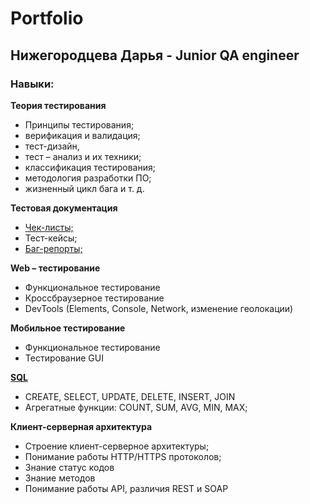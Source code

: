 # Portfolio
## Нижегородцева Дарья - Junior QA engineer

### **Навыки:**

**Теория тестирования**

* Принципы тестирования; 
* верификация и валидация;
* тест-дизайн, 
* тест – анализ и их техники; 
* классификация тестирования; 
* методология разработки ПО;
*  жизненный цикл бага и т. д.

**Тестовая документация**

* [Чек-листы;](https://goo-gl.me/WwmN5)
* Тест-кейсы; 
* [Баг-репорты;](https://goo-gl.me/EvyMS)

**Web – тестирование**

* Функциональное тестирование
* Кроссбраузерное тестирование
* DevTools (Elements, Console, Network, изменение геолокации)


**Мобильное тестирование**

* Функциональное тестирование
* Тестирование GUI

[**SQL**](https://goo-gl.me/IJxEw)

* CREATE, SELECT, UPDATE, DELETE, INSERT, JOIN
* Агрегатные функции: COUNT, SUM, AVG, MIN, MAX;

**Клиент-серверная архитектура**

* Строение клиент-серверное архитектуры;
* Понимание работы HTTP/HTTPS протоколов;
* Знание статус кодов
* Знание методов
* Понимание работы API, различия REST и SOAP
